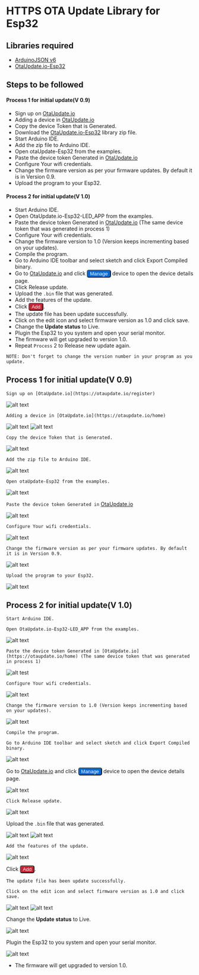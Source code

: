 # HTTPS OTA Update Library for Esp32
## Libraries required
- [ArduinoJSON v6](https://arduinojson.org/v6/doc/installation/)
- [OtaUpdate.io-Esp32](https://github.com/otaupdate-io/otaUpdateESP32)

## Steps to be followed
#### Process 1 for initial update(V 0.9)

- Sign up on [OtaUpdate.io](https://otaupdate.io/register)
- Adding a device in [OtaUpdate.io](https://otaupdate.io/home)
- Copy the device Token that is Generated.
- Download the [OtaUpdate.io-Esp32](https://github.com/otaupdate-io/otaUpdateESP32/archive/main.zip) library zip file.
- Start Arduino IDE.
- Add the zip file to Arduino IDE.
- Open otaUpdate-Esp32 from the examples.
- Paste the device token Generated in [OtaUpdate.io](https://otaupdate.io/home)
- Configure Your wifi credentials.
- Change the firmware version as per your firmware updates. By default it is in Version 0.9.
- Upload the program to your Esp32.

#### Process 2 for initial update(V 1.0)

- Start Arduino IDE.
- Open OtaUpdate.io-Esp32-LED_APP from the examples.
- Paste the device token Generated in [OtaUpdate.io](https://otaupdate.io/home) (The same device token that was generated in process 1)
- Configure Your wifi credentials.
- Change the firmware version to 1.0 (Version keeps incrementing based on your updates).
- Compile the program.
- Go to Arduino IDE toolbar and select sketch and click Export Compiled binary.
- Go to [OtaUpdate.io](https://otaupdate.io/home) and click <input type=Button value= Manage Style="background :#0169D9 ; color:#ffff; border-radius:5px"   > device to open the device details page.
- Click Release update.
- Upload the `.bin` file that was generated.
- Add the features of the update.
- Click <input type=Button value= Add Style="background :#c82333 ; color:#ffff; border-radius:5px">.
- The update file has been update successfully.
- Click on the edit icon and select firmware version as 1.0 and click save.
- Change the <b>Update status</b> to Live.
- Plugin the Esp32 to you system and open your serial monitor.
- The firmware will get upgraded to version 1.0.
- Repeat `Process` 2 to Release new update again.

`NOTE: Don't forget to change the version number in your program as you update.`

## Process 1 for initial update(V 0.9)
`Sign up on [OtaUpdate.io](https://otaupdate.io/register)`

![alt text](https://i.imgur.com/SHaG7pE.png)

`Adding a device in [OtaUpdate.io](https://otaupdate.io/home)`

![alt text](https://i.ibb.co/Qm8DTyv/Screenshot-2020-12-11-at-11-38-36-PM.png)
![alt text](https://i.ibb.co/VjpRnbS/Screenshot-2020-12-11-at-11-44-53-PM.png)

`Copy the device Token that is Generated.`

![alt text](https://i.ibb.co/hWnbS0m/Screenshot-2020-12-11-at-11-49-27-PM.png)

`Add the zip file to Arduino IDE.`

![alt text](https://i.ibb.co/0sjS7Ym/Screenshot-2020-12-12-at-12-02-22-AM.png)

`Open otaUpdate-Esp32 from the examples.`

![alt text](https://i.ibb.co/YQrcsM3/Screenshot-2020-12-12-at-12-07-26-AM.png)

`Paste the device token Generated in` [OtaUpdate.io](https://otaupdate.io/home)

![alt text](https://i.ibb.co/F67THWZ/Screenshot-2020-12-12-at-12-14-32-AM.png)

`Configure Your wifi credentials.`

![alt text](https://i.ibb.co/wh4yFyY/Screenshot-2020-12-12-at-12-16-52-AM.png)

`Change the firmware version as per your firmware updates. By default it is in Version 0.9.`

![alt text](https://i.ibb.co/zxr8Qfk/Screenshot-2020-12-12-at-12-19-02-AM.png)

`Upload the program to your Esp32.`

![alt text](https://i.ibb.co/n7C61W9/Screenshot-2020-12-12-at-12-20-28-AM.png)

## Process 2 for initial update(V 1.0)
`Start Arduino IDE.`

`Open OtaUpdate.io-Esp32-LED_APP from the examples.`

![alt text](https://i.ibb.co/RhDSbgz/Screenshot-2020-12-12-at-11-10-07-AM.png)

`Paste the device token Generated in [OtaUpdate.io](https://otaupdate.io/home) (The same device token that was generated in process 1)`

![alt test](https://i.ibb.co/tqb6Wg6/Screenshot-2020-12-12-at-11-11-42-AM.png)

`Configure Your wifi credentials.`

![alt text](https://i.ibb.co/0CfK8dz/Screenshot-2020-12-12-at-2-07-04-PM.png)

`Change the firmware version to 1.0 (Version keeps incrementing based on your updates).`

![alt text](https://i.ibb.co/bKTTKvB/Screenshot-2020-12-12-at-12-36-34-PM.png)

`Compile the program.`

`Go to Arduino IDE toolbar and select sketch and click Export Compiled binary.`

![alt text](https://i.ibb.co/fXT87Fv/Screenshot-2020-12-12-at-11-15-50-AM.png)

Go to [OtaUpdate.io](https://otaupdate.io/home) and click <input type=Button value= Manage Style="background :#0169D9 ; color:#ffff; border-radius:5px"   > device to open the device details page.

![alt text](https://i.ibb.co/cCHg7X7/Screenshot-2020-12-12-at-12-38-10-PM.png)

`Click Release update.`

![alt text](https://i.ibb.co/LgnyJBZ/Screenshot-2020-12-12-at-10-58-52-AM.png)

Upload the `.bin` file that was generated.

![alt text](https://i.ibb.co/ys37XjX/Screenshot-2020-12-12-at-10-59-00-AM.png)
![alt text](https://i.ibb.co/6HvbG21/Screenshot-2020-12-12-at-10-58-01-AM.png)

`Add the features of the update.`

![alt text](https://i.ibb.co/V24Chcs/Screenshot-2020-12-12-at-10-59-46-AM.png)

Click <input type=Button value= Add Style="background :#c82333 ; color:#ffff; border-radius:5px">.

`The update file has been update successfully.`

`Click on the edit icon and select firmware version as 1.0 and click save.`

![alt text](https://i.ibb.co/RCjfHgM/Screenshot-2020-12-12-at-11-00-08-AM.png)
![alt text](https://i.ibb.co/SsZBcmM/Screenshot-2020-12-12-at-11-00-14-AM.png)

Change the <b>Update status</b> to Live.

![alt text](https://i.ibb.co/NjQsMPH/Screenshot-2020-12-12-at-11-00-48-AM.png)

Plugin the Esp32 to you system and open your serial monitor.

![alt text](https://i.ibb.co/3c1hGdG/Screenshot-2020-12-12-at-2-04-58-PM.png)

- The firmware will get upgraded to version 1.0.
